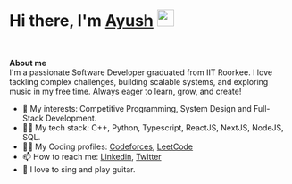 <h1><b>Hi there, I'm </b><a href="https://github.com/ayushagrwal">Ayush</a> <img src="https://media.giphy.com/media/hvRJCLFzcasrR4ia7z/giphy.gif" width="30"></h1>
<br>

**About me**
<br>
I'm a passionate Software Developer graduated from IIT Roorkee. I love tackling complex challenges, building scalable systems, and exploring music in my free time. Always eager to learn, grow, and create!

- 🔭 My interests: Competitive Programming, System Design and Full-Stack Development.
- 👨‍💻 My tech stack: C++, Python, Typescript, ReactJS, NextJS, NodeJS, SQL.
- ✍🏻 My Coding profiles: [Codeforces](https://codeforces.com/profile/lostsoul123), [LeetCode](https://leetcode.com/u/ayus09/)
- 📫 How to reach me: [Linkedin](https://www.linkedin.com/in/ayush-agarwal-2a74b120b/), [Twitter](https://x.com/ayushhtwt)
- 🎤 I love to sing and play guitar.
